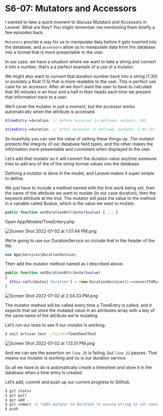# S6-07: Mutators and Accessors

I wanted to take a quick moment to discuss Mutators and Accessors in Laravel. What are they? You might remember me mentioning them briefly a few episodes back.

`Mutators` provide a way for us to manipulate data before it gets inserted into the database, and `accessors` allow us to manipulate data from the database into a format that is more presentable to the user.

In our case, we have a situation where we want to take a string and convert it into a number, that’s a a perfect example of a use of a mutator.

We might also want to convert that duration number back into a string (1:30) or possibly a float (1.5) that is more readable to the user. This is perfect use case for an accessor. After all we don’t want the user to have to calculate that 90 minutes is an hour and a half in their heads each time we present that information back to a user.

We’ll cover the mutator in just a moment, but the accessor works automatically when the attribute is accessed.

```php
$timeEntry->duration  // before accessor is defined, outputs: 105

$timeEntry->duration  // after accessor is defined, outputs: 1:45 (or 1.75)
```

So hopefully you can see the value of setting these things up. The mutator protects the integrity of our database field types, and the other makes the information more presentable and consistent when displayed to the user.

Let’s add that mutator so it will convert the duration value anytime someone tries to add any of the of the string format values into the database.

Defining a mutator is done in the model, and Laravel makes it super simple to define.

We just have to include a method named with the first work being set, then the name of the attribute we want to mutate (in our case duration), then the keyword attribute at the end. The mutator will pass the value to the method in a variable called $value, which is the value we want to mutate.

```php
public function setDurationAttribute($value) { ... }
```

Open App/Models/TimeEntery.php

![Screen Shot 2022-01-02 at 1.07.44 PM.png](S6-07:%20Mutators%20and%20Accessors.assets/Screen%20Shot%202022-01-02%20at%201.07.44%20PM.png)

We’re going to use our DurationService so include that in the header of the file.

```php
use App\Services\DurationService;
```

Then add the mutator method named as I described above.

```php
public function setDurationAttribute($value)
{
  $this->attributes['duration'] = (new DurationService())->convertToMinutes($value);
}
```

![Screen Shot 2022-01-02 at 2.04.33 PM.png](S6-07:%20Mutators%20and%20Accessors.assets/Screen%20Shot%202022-01-02%20at%202.04.33%20PM.png)

The mutator method will be called every time a TimeEntry is called, and it expects that we store the mutated value in an attributes array with a key of the same name of the attribute we’re mutating.

Let’s run our tests to see if our mutator is working:

```Bash
$ sail artisan test --filter=TimeSheetTest
```

![Screen Shot 2022-01-02 at 1.13.51 PM.png](S6-07:%20Mutators%20and%20Accessors.assets/Screen%20Shot%202022-01-02%20at%201.13.51%20PM.png)

And we can see the assertion on `line 25` is failing, but `line 22` passes. That means our mutator is working and so is our duration service.

So all we have to do is automatically create a timesheet and store it in the database when a time entry is created.

Let’s add, commit and push up our current progress to GitHub.

```Bash
$ git status
$ git pull
$ git add .
$ git commit -m "adds mutator to duration to ensure string to int conversion"
$ push
```

